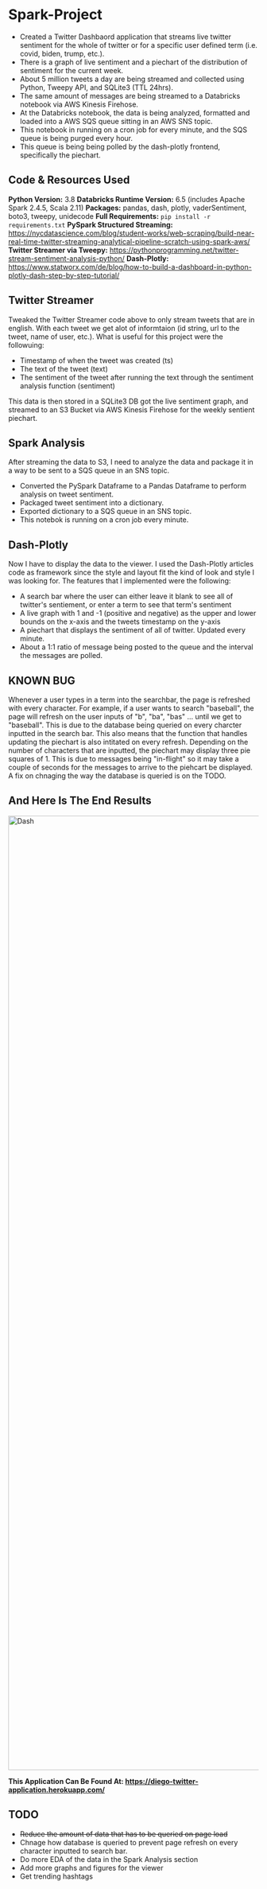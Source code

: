 # Spark-Project
* Created a Twitter Dashbaord application that streams live twitter sentiment for the whole of twitter or for a specific user defined term (i.e. covid, biden, trump, etc.).
* There is a graph of live sentiment and a piechart of the distribution of sentiment for the current week.
* About 5 million tweets a day are being streamed and collected using Python, Tweepy API, and SQLite3 (TTL 24hrs).
* The same amount of messages are being streamed to a Databricks notebook via AWS Kinesis Firehose.
* At the Databricks notebook, the data is being analyzed, formatted and loaded into a AWS SQS queue sitting in an AWS SNS topic.
* This notebook in running on a cron job for every minute, and the SQS queue is being purged every hour.
* This queue is being being polled by the dash-plotly frontend, specifically the piechart.

## Code & Resources Used
**Python Version:** 3.8
**Databricks Runtime Version:** 6.5 (includes Apache Spark 2.4.5, Scala 2.11)
**Packages:** pandas, dash, plotly, vaderSentiment, boto3, tweepy, unidecode
**Full Requirements:** `pip install -r requirements.txt`
**PySpark Structured Streaming:** https://nycdatascience.com/blog/student-works/web-scraping/build-near-real-time-twitter-streaming-analytical-pipeline-scratch-using-spark-aws/
**Twitter Streamer via Tweepy:** https://pythonprogramming.net/twitter-stream-sentiment-analysis-python/
**Dash-Plotly:** https://www.statworx.com/de/blog/how-to-build-a-dashboard-in-python-plotly-dash-step-by-step-tutorial/

## Twitter Streamer
Tweaked the Twitter Streamer code above to only stream tweets that are in english. With each tweet we get alot of informtaion (id string, url to the tweet, name of user, etc.). What is useful for this project were the followuing:
* Timestamp of when the tweet was created (ts)
* The text of the tweet (text)
* The sentiment of the tweet after running the text through the sentiment analysis function (sentiment)

This data is then stored in a SQLite3 DB got the live sentiment graph, and streamed to an S3 Bucket via AWS Kinesis Firehose for the weekly sentient piechart.

## Spark Analysis
After streaming the data to S3, I need to analyze the data and package it in a way to be sent to a SQS queue in an SNS topic.
* Converted the PySpark Dataframe to a Pandas Dataframe to perform analysis on tweet sentiment.
* Packaged tweet sentiment into a dictionary.
* Exported dictionary to a SQS queue in an SNS topic.
* This notebok is running on a cron job every minute.


## Dash-Plotly
Now I have to display the data to the viewer. I used the Dash-Plotly articles code as framework since the style and layout fit the kind of look and style I was looking for.
The features that I implemented were the following:
* A search bar where the user can either leave it blank to see all of twitter's sentiement, or enter a term to see that term's sentiment
* A live graph with 1 and -1 (positive and negative) as the upper and lower bounds on the x-axis and the tweets timestamp on the y-axis
* A piechart that displays the sentiment of all of twitter. Updated every minute.
* About a 1:1 ratio of message being posted to the queue and the interval the messages are polled.

## KNOWN BUG
Whenever a user types in a term into the searchbar, the page is refreshed with every character. For example, if a user wants to search "baseball", the page will refresh on the user inputs of "b", "ba", "bas" ... until we get to "baseball". This is due to the database being queried on every charcter inputted in the search bar. This also means that the function that handles updating the piechart is also intitated on every refresh. Depending on the number of characters that are inputted, the piechart may display three pie squares of 1. This is due to messages being "in-flight" so it may take a couple of seconds for the messages to arrive to the piehcart be displayed. A fix on chnaging the way the database is queried is on the TODO.


## And Here Is The End Results
<img width="1919" alt="Dash" src="https://user-images.githubusercontent.com/25403763/87168178-161e6980-c29c-11ea-83f1-d3c1f45d0fd0.PNG">

**This Application Can Be Found At: https://diego-twitter-application.herokuapp.com/**

## TODO
* ~~Reduce the amount of data that has to be queried on page load~~
* Chnage how database is queried to prevent page refresh on every character inputted to search bar.
* Do more EDA of the data in the Spark Analysis section
* Add more graphs and figures for the viewer
* Get trending hashtags




